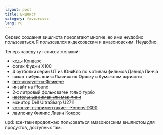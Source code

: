 ```yaml
---
layout: post
title: Вишлист 
category: favourites
lang: ru
---
```


Сервис создания вишлиста предлагают многие, но ими неудобно пользоваться. Я пользовался яндексовским и амазоновским. Неудобно. 

Теперь заведу тут список желаний:

  * кеды Конверс
  * фотик Фуджи X100
  * 4 футболки серии UT из ЮниКло по мотивам фильмов Дэвида Линча
  * какая-нибудь книга Льюиса по Ораклу в бумажном варианте
  * [<s>про-аккаунт на Фликере</s>](html)
  * инвайт на fffound
  * 2-х литровый фольксваген гольф турбо
  * [<s>настольный аймак или мак мини</s>](html)
  * монитор Dell UltraSharp U2711
  * [<s>колонки, например такие – <a href="http://konoos.ru/catalog/speakers/2_0/kns_d300">Konoos D300</a></s>](html)
  * лампочку Филипс Ливин Колорс

upd: все-таки продолжаю пользоваться амазоновским вишлистом для продуктов, доступных там.
